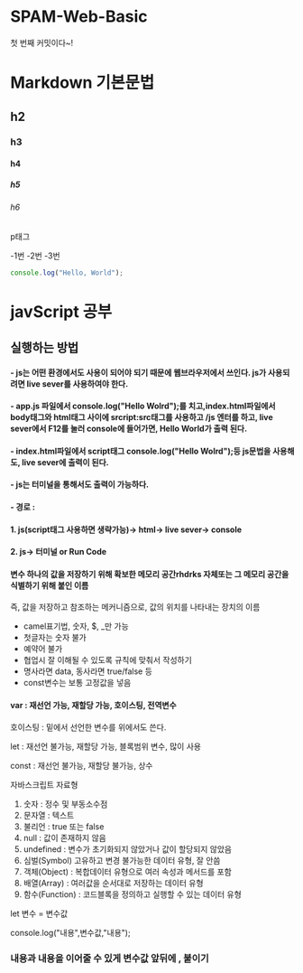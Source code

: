 # SPAM-Web-Basic

첫 번째 커밋이다~!

# Markdown 기본문법

## h2

### h3

#### h4

##### h5

###### h6

p태그

-1번
-2번
-3번

```javascript
console.log("Hello, World");
```

# javScript 공부

## 실행하는 방법

#### - js는 어떤 환경에서도 사용이 되어야 되기 때문에 웹브라우저에서 쓰인다. js가 사용되려면 live sever를 사용하여야 한다.

#### - app.js 파일에서 console.log("Hello Wolrd");를 치고,index.html파일에서 body태그와 html태그 사이에 srcript:src태그를 사용하고 /js 엔터를 하고, live sever에서 F12를 눌러 console에 들어가면, Hello World가 출력 된다.

#### - index.html파일에서 script태그 console.log("Hello Wolrd");등 js문법을 사용해도, live sever에 출력이 된다.

#### - js는 터미널을 통해서도 출력이 가능하다.

#### - 경로 :

#### 1. js(script태그 사용하면 생략가능)-> html-> live sever-> console

#### 2. js-> 터미널 or Run Code

#### 변수 하나의 값을 저장하기 위해 확보한 메모리 공간rhdrks 자체또는 그 메모리 공간을 식별하기 위해 붙인 이름

즉, 값을 저장하고 참조하는 메커니즘으로, 값의 위치를 나타내는 장치의 이름

- camel표기법, 숫자, $, \_만 가능
- 첫글자는 숫자 불가
- 예약어 불가
- 협업시 잘 이해될 수 있도록 규칙에 맞춰서 작성하기
- 명사라면 data, 동사라면 true/false 등
- const변수는 보통 고정값을 넣음

#### var : 재선언 가능, 재할당 가능, 호이스팅, 전역변수

호이스팅 : 밑에서 선언한 변수를 위에서도 쓴다.

let : 재선언 불가능, 재할당 가능, 블록범위 변수, 많이 사용

const : 재선언 불가능, 재할당 불가능, 상수

자바스크립트 자료형

1. 숫자 : 정수 및 부동소수점
2. 문자열 : 텍스트
3. 불리언 : true 또는 false
4. null : 값이 존재하지 않음
5. undefined : 변수가 초기화되지 않았거나 값이 할당되지 않았음
6. 심벌(Symbol) 고유하고 변경 불가능한 데이터 유형, 잘 안씀
7. 객체(Object) : 복합데이터 유형으로 여러 속성과 메서드를 포함
8. 배열(Array) : 여러값을 순서대로 저장하는 데이터 유형
9. 함수(Function) : 코드블록을 정의하고 실행할 수 있는 데이터 유형

let 변수 = 변수값

console.log("내용",변수값,"내용");

### **내용과 내용을 이어줄 수 있게 변수값 앞뒤에 , 붙이기**
